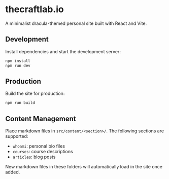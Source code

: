 # thecraftlab.io

A minimalist dracula-themed personal site built with React and Vite.

## Development

Install dependencies and start the development server:

```bash
npm install
npm run dev
```

## Production

Build the site for production:

```bash
npm run build
```

## Content Management

Place markdown files in `src/content/<section>/`. The following sections are supported:

- `whoami`: personal bio files
- `courses`: course descriptions
- `articles`: blog posts

New markdown files in these folders will automatically load in the site once added.
